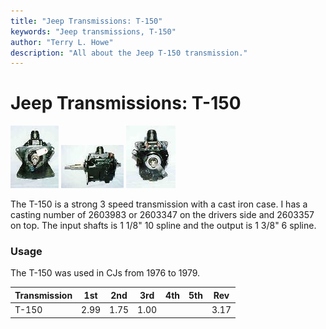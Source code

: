 ```yaml
---
title: "Jeep Transmissions: T-150"
keywords: "Jeep transmissions, T-150"
author: "Terry L. Howe"
description: "All about the Jeep T-150 transmission."
---
```

# Jeep Transmissions: T-150

[![T-150 front](/images/transmission/factory/t150f_.jpg)](/images/transmission/factory/t150f.jpg) [![T-150 side](/images/transmission/factory/t150s_.jpg)](/images/transmission/factory/t150s.jpg) [![T-150 back](/images/transmission/factory/t150b_.jpg)](/images/transmission/factory/t150b.jpg)   

The T-150 is a strong 3 speed transmission with a cast iron case. I has a casting number of 2603983 or 2603347 on the drivers side and 2603357 on top. The input shafts is 1 1/8" 10 spline and the output is 1 3/8" 6 spline. 

### Usage

The T-150 was used in CJs from 1976 to 1979. 

| Transmission | 1st  | 2nd  | 3rd  | 4th | 5th | Rev  |
|--------------|------|------|------|-----|-----|------|
| T-150        | 2.99 | 1.75 | 1.00 |     |     | 3.17 |